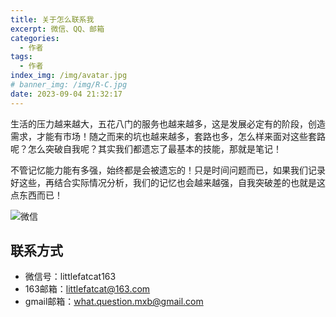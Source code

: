 ```yaml
---
title: 关于怎么联系我
excerpt: 微信、QQ、邮箱
categories:
  - 作者
tags:
  - 作者
index_img: /img/avatar.jpg
# banner_img: /img/R-C.jpg
date: 2023-09-04 21:32:17
---
```


生活的压力越来越大，五花八门的服务也越来越多，这是发展必定有的阶段，创造需求，才能有市场！随之而来的坑也越来越多，套路也多，怎么样来面对这些套路呢？怎么突破自我呢？其实我们都遗忘了最基本的技能，那就是笔记！

不管记忆能力能有多强，始终都是会被遗忘的！只是时间问题而已，如果我们记录好这些，再结合实际情况分析，我们的记忆也会越来越强，自我突破差的也就是这点东西而已！

![微信](/img/wechat.jpg)

## 联系方式

- 微信号：littlefatcat163
- 163邮箱：littlefatcat@163.com
- gmail邮箱：what.question.mxb@gmail.com